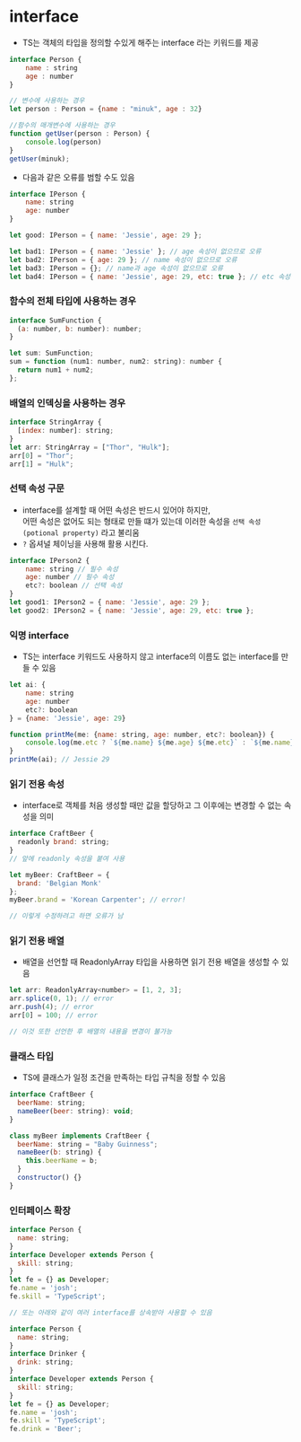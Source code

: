 # interface

- TS는 객체의 타입을 정의할 수있게 해주는 interface 라는 키워드를 제공

```javascript
interface Person {
    name : string
    age : number
}

// 변수에 사용하는 경우
let person : Person = {name : "minuk", age : 32}

//함수의 매개변수에 사용하는 경우
function getUser(person : Person) {
    console.log(person)
}
getUser(minuk);
```

- 다음과 같은 오류를 범할 수도 있음

```javascript
interface IPerson {
    name: string
    age: number
}

let good: IPerson = { name: 'Jessie', age: 29 };

let bad1: IPerson = { name: 'Jessie' }; // age 속성이 없으므로 오류
let bad2: IPerson = { age: 29 }; // name 속성이 없으므로 오류
let bad3: IPerson = {}; // name과 age 속성이 없으므로 오류
let bad4: IPerson = { name: 'Jessie', age: 29, etc: true }; // etc 속성이 있어서 오류
```

### 함수의 전체 타입에 사용하는 경우

```javascript
interface SumFunction {
  (a: number, b: number): number;
}

let sum: SumFunction;
sum = function (num1: number, num2: string): number {
  return num1 + num2;
};
```

### 배열의 인덱싱을 사용하는 경우

```javascript
interface StringArray {
  [index: number]: string;
}
let arr: StringArray = ["Thor", "Hulk"];
arr[0] = "Thor";
arr[1] = "Hulk";
```

### 선택 속성 구문

- interface를 설계할 때 어떤 속성은 반드시 있어야 하지만,<br>
  어떤 속성은 없어도 되는 형태로 만들 떄가 있는데 이러한 속성을 `선택 속성 (potional property)` 라고 불리움
- `?` 옵셔널 체이닝을 사용해 활용 시킨다.

```javascript
interface IPerson2 {
    name: string // 필수 속성
    age: number // 필수 속성
    etc?: boolean // 선택 속성
}
let good1: IPerson2 = { name: 'Jessie', age: 29 };
let good2: IPerson2 = { name: 'Jessie', age: 29, etc: true };
```

### 익명 interface

- TS는 interface 키워드도 사용하지 않고 interface의 이름도 없는 interface를 만들 수 있음

```javascript
let ai: {
    name: string
    age: number
    etc?: boolean
} = {name: 'Jessie', age: 29}

function printMe(me: {name: string, age: number, etc?: boolean}) {
    console.log(me.etc ? `${me.name} ${me.age} ${me.etc}` : `${me.name} ${me.age}`)
}
printMe(ai); // Jessie 29
```

### 읽기 전용 속성

- interface로 객체를 처음 생성할 때만 값을 할당하고 그 이후에는 변경할 수 없는 속성을 의미

```javascript
interface CraftBeer {
  readonly brand: string;
}
// 앞에 readonly 속성을 붙여 사용

let myBeer: CraftBeer = {
  brand: 'Belgian Monk'
};
myBeer.brand = 'Korean Carpenter'; // error!

// 이렇게 수정하려고 하면 오류가 남
```

### 읽기 전용 배열

- 배열을 선언할 때 ReadonlyArray<T> 타입을 사용하면 읽기 전용 배열을 생성할 수 있음

```javascript
let arr: ReadonlyArray<number> = [1, 2, 3];
arr.splice(0, 1); // error
arr.push(4); // error
arr[0] = 100; // error

// 이것 또한 선언한 후 배열의 내용을 변경이 불가능
```

### 클래스 타입

- TS에 클래스가 일정 조건을 만족하는 타입 규칙을 정할 수 있음

```javascript
interface CraftBeer {
  beerName: string;
  nameBeer(beer: string): void;
}

class myBeer implements CraftBeer {
  beerName: string = "Baby Guinness";
  nameBeer(b: string) {
    this.beerName = b;
  }
  constructor() {}
}
```

### 인터페이스 확장

```javascript
interface Person {
  name: string;
}
interface Developer extends Person {
  skill: string;
}
let fe = {} as Developer;
fe.name = 'josh';
fe.skill = 'TypeScript';

// 또는 아래와 같이 여러 interface를 상속받아 사용할 수 있음

interface Person {
  name: string;
}
interface Drinker {
  drink: string;
}
interface Developer extends Person {
  skill: string;
}
let fe = {} as Developer;
fe.name = 'josh';
fe.skill = 'TypeScript';
fe.drink = 'Beer';
```

